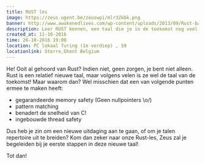 ```yaml
---
title: RUST les
image: https://zeus.ugent.be/zeuswpi/mlr3Zkbk.png
banner: http://www.awakenedlives.com/wp-content/uploads/2013/09/Rust-banner-with-light.png
description: Leer RUST kennen, een taal die je in de toekomst nog veel zult zien!
created_at: 11-10-2016
time: 26-10-2016 19:00
location: PC lokaal Turing (1e verdiep) , S9
locationlink: Sterre,Ghent Belgium
---
```


He!
Ooit al gehoord van Rust?
Indien niet, geen zorgen, je bent niet alleen.
Rust is een relatief nieuwe taal, maar volgens velen is ze wel de taal van de toekomst!
Maar waarom dan? Wel misschien dat een van volgende punten ermee te maken heeft:

* gegarandeerde memory safety (Geen nullpointers \o/)
* pattern matching
* benadert de snelheid van C!
* ingebouwde thread safety

Dus heb je zin om een nieuwe uitdaging aan te gaan, of om je talen repertoire uit te breiden?
Kom dan zeker naar onze Rust-les, Zeus zal je begeleiden bij je eerste stappen in deze nieuwe taal!

Tot dan!
